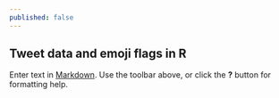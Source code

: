 ```yaml
---
published: false
---
```

## Tweet data and emoji flags in R

Enter text in [Markdown](http://daringfireball.net/projects/markdown/). Use the toolbar above, or click the **?** button for formatting help.
